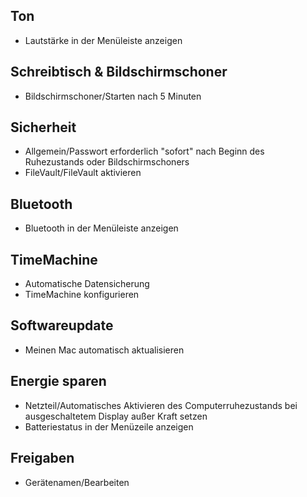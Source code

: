 ## Ton
 - Lautstärke in der Menüleiste anzeigen

## Schreibtisch & Bildschirmschoner
 - Bildschirmschoner/Starten nach 5 Minuten

## Sicherheit

 - Allgemein/Passwort erforderlich "sofort" nach Beginn des Ruhezustands oder Bildschirmschoners
 - FileVault/FileVault aktivieren

## Bluetooth

 - Bluetooth in der Menüleiste anzeigen

## TimeMachine

 - Automatische Datensicherung
 - TimeMachine konfigurieren
 
## Softwareupdate

 - Meinen Mac automatisch aktualisieren

## Energie sparen

 - Netzteil/Automatisches Aktivieren des Computerruhezustands bei ausgeschaltetem Display außer Kraft setzen
 - Batteriestatus in der Menüzeile anzeigen

## Freigaben
 - Gerätenamen/Bearbeiten 

